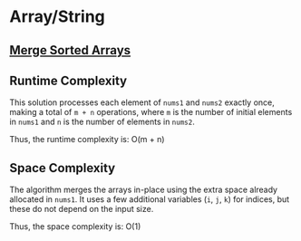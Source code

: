 # Array/String

## [Merge Sorted Arrays](https://leetcode.com/problems/merge-sorted-array/description/)

## Runtime Complexity

This solution processes each element of `nums1` and `nums2` exactly once, making a total of `m + n` operations, where `m` is the number of initial elements in `nums1` and `n` is the number of elements in `nums2`.

Thus, the runtime complexity is: O(m + n)

## Space Complexity

The algorithm merges the arrays in-place using the extra space already allocated in `nums1`. It uses a few additional variables (`i`, `j`, `k`) for indices, but these do not depend on the input size.

Thus, the space complexity is:
O(1)
